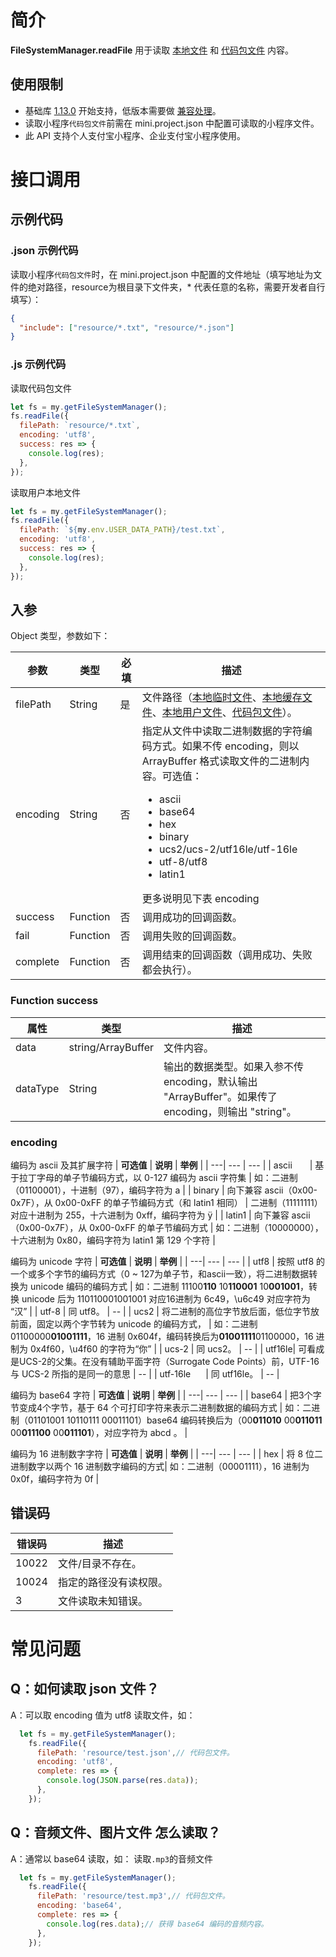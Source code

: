 # 简介

**FileSystemManager.readFile** 用于读取 [本地文件](https://opendocs.alipay.com/mini/03dt4s#%E6%9C%AC%E5%9C%B0%E6%96%87%E4%BB%B6) 和 [代码包文件](https://opendocs.alipay.com/mini/03dt4s#%E4%BB%A3%E7%A0%81%E5%8C%85%E6%96%87%E4%BB%B6) 内容。

## 使用限制

- 基础库 [1.13.0](https://opendocs.alipay.com/mini/framework/lib) 开始支持，低版本需要做 [兼容处理](https://opendocs.alipay.com/mini/framework/compatibility)。
- 读取小程序`代码包文件`前需在 mini.project.json 中配置可读取的小程序文件。
- 此 API 支持个人支付宝小程序、企业支付宝小程序使用。

# 接口调用

## 示例代码

### .json 示例代码

读取小程序`代码包文件`时，在 mini.project.json 中配置的文件地址（填写地址为文件的绝对路径，resource为根目录下文件夹，\* 代表任意的名称，需要开发者自行填写）：

```json
{
  "include": ["resource/*.txt", "resource/*.json"]
}
```

### .js 示例代码
读取代码包文件
```javascript
let fs = my.getFileSystemManager();
fs.readFile({
  filePath: `resource/*.txt`,
  encoding: 'utf8',
  success: res => {
    console.log(res);
  },
});
```
读取用户本地文件
```javascript
let fs = my.getFileSystemManager();
fs.readFile({
  filePath: `${my.env.USER_DATA_PATH}/test.txt`,
  encoding: 'utf8',
  success: res => {
    console.log(res);
  },
});
```

## 入参

Object 类型，参数如下：

| **参数** | **类型** | **必填** | **描述** |
| --- | --- | --- | --- |
| filePath | String | 是 | 文件路径（[本地临时文件](https://opendocs.alipay.com/mini/03dt4s#%E6%9C%AC%E5%9C%B0%E4%B8%B4%E6%97%B6%E6%96%87%E4%BB%B6)、[本地缓存文件](https://opendocs.alipay.com/mini/03dt4s#%E6%9C%AC%E5%9C%B0%E7%BC%93%E5%AD%98%E6%96%87%E4%BB%B6)、[本地用户文件](https://opendocs.alipay.com/mini/03dt4s#%E6%9C%AC%E5%9C%B0%E7%94%A8%E6%88%B7%E6%96%87%E4%BB%B6)、[代码包文件](https://opendocs.alipay.com/mini/03dt4s#%E4%BB%A3%E7%A0%81%E5%8C%85%E6%96%87%E4%BB%B6)）。 |
| encoding | String | 否 | 指定从文件中读取二进制数据的字符编码方式。如果不传 encoding，则以 ArrayBuffer 格式读取文件的二进制内容。可选值：<ul><li>ascii</li><li>base64</li><li>hex</li><li>binary</li><li>ucs2/ucs-2/utf16le/utf-16le </li><li>utf-8/utf8</li><li>latin1</li></ul> 更多说明见下表 encoding|
| success | Function | 否 | 调用成功的回调函数。 |
| fail | Function | 否 | 调用失败的回调函数。 |
| complete | Function | 否 | 调用结束的回调函数（调用成功、失败都会执行）。 |

### Function success

| **属性** | **类型** | **描述** |
| --- | --- | --- |
| data | string/ArrayBuffer | 文件内容。 |
| dataType | String | 输出的数据类型。如果入参不传 encoding，默认输出 "ArrayBuffer"。如果传了 encoding，则输出 "string"。 |

### encoding

编码为 ascii 及其扩展字符
|  **可选值**  | **说明** | **举例** |
| ---| --- | --- |
| ascii <img width="20px"/> | 基于拉丁字母的单子节编码方式，以 0-127 编码为 ascii 字符集 | 如：二进制（01100001），十进制（97），编码字符为 a |
| binary | 向下兼容 ascii（0x00-0x7F），从 0x00-0xFF 的单子节编码方式（和 latin1 相同） | 二进制（11111111）对应十进制为 255，十六进制为 0xff，编码字符为 ÿ |
| latin1 | 向下兼容 ascii（0x00-0x7F），从 0x00-0xFF 的单子节编码方式 | 如：二进制（10000000），十六进制为 0x80，编码字符为 latin1 第 129 个字符 |

编码为 unicode 字符
|  **可选值**  | **说明** | **举例** |
| ---| --- | --- |
| utf8 | 按照 utf8 的一个或多个字节的编码方式（0 ~ 127为单子节，和ascii一致），将二进制数据转换为 unicode 编码的编码方式 | 如：二进制 11100<b>110</b> 10<b>110001</b> 10<b>001001</b>，转换 unicode 后为 110110001001001 对应16进制为 6c49，\u6c49 对应字符为 “汉” |
| utf-8 | 同 utf8。 | -- |
| ucs2 | 将二进制的高位字节放后面，低位字节放前面，固定以两个字节转为 unicode 的编码方式， | 如：二进制 01100000<b>01001111</b>，16 进制 0x604f，编码转换后为<b>01001111</b>01100000，16 进制为 0x4f60，\u4f60 的字符为“你” |
| ucs-2 | 同 ucs2。 | -- |
| utf16le| 可看成是UCS-2的父集。在没有辅助平面字符（Surrogate Code Points）前，UTF-16 与 UCS-2 所指的是同一的意思 | -- |
| utf-16le <img width="20px"/>| 同 utf16le。 | -- |

编码为 base64 字符
|  **可选值**  | **说明** | **举例** |
| ---| --- | --- |
| base64 | 把3个字节变成4个字节，基于 64 个可打印字符来表示二进制数据的编码方式 | 如：二进制（01101001 10110111 00011101）base64 编码转换后为（00<b>011010</b> 00<b>011011</b> 00<b>011100</b> 00<b>011101</b>），对应字符为 abcd 。 | 

编码为 16 进制数字字符
|  **可选值**  | **说明** | **举例** |
| ---| --- | --- |
| hex | 将 8 位二进制数字以两个 16 进制数字编码的方式| 如：二进制（00001111），16 进制为 0x0f，编码字符为 0f |


## 错误码

| **错误码** | **描述**               |
| ---------- | ---------------------- |
| 10022      | 文件/目录不存在。      |
| 10024      | 指定的路径没有读权限。 |
| 3          | 文件读取未知错误。     |

# 常见问题
## Q：如何读取 json 文件？
A：可以取 encoding 值为 utf8 读取文件，如：
```javascript
  let fs = my.getFileSystemManager();
    fs.readFile({
      filePath: 'resource/test.json',// 代码包文件。
      encoding: 'utf8',
      complete: res => {
        console.log(JSON.parse(res.data));
      },
    });
```
## Q：音频文件、图片文件 怎么读取？
A：通常以 base64 读取，如：
读取`.mp3`的音频文件
```javascript
  let fs = my.getFileSystemManager();
    fs.readFile({
      filePath: 'resource/test.mp3',// 代码包文件。
      encoding: 'base64',
      complete: res => {
        console.log(res.data);// 获得 base64 编码的音频内容。
      },
    });
```
